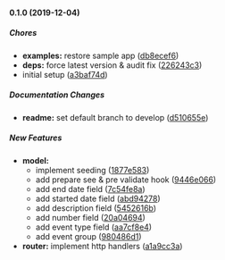 #### 0.1.0 (2019-12-04)

##### Chores

* **examples:**  restore sample app ([db8ecef6](https://github.com/codetanzania/ewea-event/commit/db8ecef69ef1ba842778b56d55ff249004eea453))
* **deps:**  force latest version & audit fix ([226243c3](https://github.com/codetanzania/ewea-event/commit/226243c34b730054157f3bc1e68e8427904b7298))
*  initial setup ([a3baf74d](https://github.com/codetanzania/ewea-event/commit/a3baf74d518a93ebe9b629a650a8972e1cd44967))

##### Documentation Changes

* **readme:**  set default branch to develop ([d510655e](https://github.com/codetanzania/ewea-event/commit/d510655e71e25b258040345eb9c704e071d038eb))

##### New Features

* **model:**
  *  implement seeding ([1877e583](https://github.com/codetanzania/ewea-event/commit/1877e58344fbc38110e2ceba608b208a5932922a))
  *  add prepare see & pre validate hook ([9446e066](https://github.com/codetanzania/ewea-event/commit/9446e066b854949584c3ec7227c96cdced1f633e))
  *  add end date field ([7c54fe8a](https://github.com/codetanzania/ewea-event/commit/7c54fe8a8e6d899d64b0f718256778061656bb45))
  *  add started date field ([abd94278](https://github.com/codetanzania/ewea-event/commit/abd942783d4d224624eca316fc82a877426cf59e))
  *  add description field ([5452616b](https://github.com/codetanzania/ewea-event/commit/5452616b33f6b6c4ede42bcdfcce2373f7d60c0f))
  *  add number field ([20a04694](https://github.com/codetanzania/ewea-event/commit/20a04694fd6c2044916e6f43d80f11719a50c48b))
  *  add event type field ([aa7cf8e4](https://github.com/codetanzania/ewea-event/commit/aa7cf8e4eb43124d57f3444babc213597e386218))
  *  add event group ([980486d1](https://github.com/codetanzania/ewea-event/commit/980486d1969400013542d8c73c14e7b5b46a811f))
* **router:**  implement http handlers ([a1a9cc3a](https://github.com/codetanzania/ewea-event/commit/a1a9cc3a98f7aa1beb54b800365e85610b9705ed))

